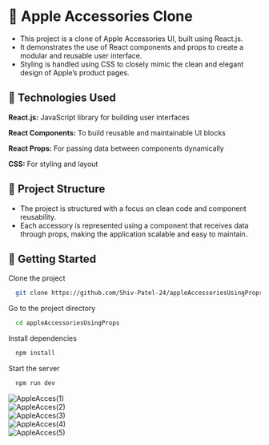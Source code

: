 
# 📱 Apple Accessories Clone

- This project is a clone of Apple Accessories UI, built using React.js. 
- It demonstrates the use of React components and props to create a modular and reusable user interface. 
- Styling is handled using CSS to closely mimic the clean and elegant design of Apple’s product pages.



## 🔧 Technologies Used



**React.js:** JavaScript library for building user interfaces

**React Components:** To build reusable and maintainable UI blocks

**React Props:** For passing data between components dynamically

**CSS:** For styling and layout



## 📂 Project Structure

- The project is structured with a focus on clean code and component reusability. 
- Each accessory is represented using a component that receives data through props, making the application scalable and easy to maintain.


## 🚀 Getting Started

Clone the project

```bash
  git clone https://github.com/Shiv-Patel-24/appleAccessoriesUsingProps
```

Go to the project directory

```bash
  cd appleAccessoriesUsingProps
```

Install dependencies

```bash
  npm install
```

Start the server

```bash
  npm run dev
```

![AppleAcces(1)](https://github.com/user-attachments/assets/a5d78e5a-cd2a-4f34-9ea7-c2fe0d20865b)
<br>
![AppleAcces(2)](https://github.com/user-attachments/assets/1daad6f0-a8fa-4a4e-98c4-a0b39b2c9839)
<br>
![AppleAcces(3)](https://github.com/user-attachments/assets/f0452d9d-828e-4151-90e5-8f3f3fc9b2f8)
<br>
![AppleAcces(4)](https://github.com/user-attachments/assets/8054ecc7-3d42-465a-9b76-37c0e8a79c12)
<br>
![AppleAcces(5)](https://github.com/user-attachments/assets/f74b7734-f388-43de-bd29-6b28b545ba19)
<br>

